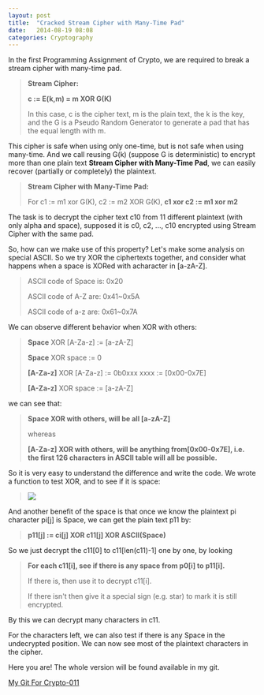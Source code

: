 ```yaml
---
layout: post
title:  "Cracked Stream Cipher with Many-Time Pad"
date:   2014-08-19 08:08
categories: Cryptography
---
```


In the first Programming Assignment of Crypto, we are required to break a stream cipher with many-time pad. 

> **Stream Cipher:**
> 
> **c := E(k,m) = m XOR G(K)**
> 
> In this case, c is the cipher text, m is the plain text, the k is the key, and the G is a Pseudo Random Generator to generate a pad that has the equal length with m.

This cipher is safe when using only one-time, but is not safe when using many-time. And we call reusing G(k) (suppose G is deterministic) to encrypt more than one plain text **Stream Cipher with Many-Time Pad**, we can easily recover (partially or completely) the plaintext.

> **Stream Cipher with Many-Time Pad:**
> 
> For c1 := m1 xor G(K), c2 := m2 XOR G(K), **c1 xor c2 := m1 xor m2**

The task is to decrypt the cipher text c10 from 11 different plaintext (with only alpha and space), supposed it is c0, c2, ..., c10 encrypted using Stream Cipher with the same pad. 

So, how can we make use of this property? Let&#39;s make some analysis on special ASCII. So we try XOR the ciphertexts together, and consider what happens when a space is XORed with acharacter in [a-zA-Z]. 

> ASCII code of Space is: 0x20
> 
> ASCII code of A-Z are: 0x41~0x5A
> 
> ASCII code of a-z are: 0x61~0x7A

We can observe different behavior when XOR with others:

> **Space** XOR [A-Za-z] := [a-zA-Z]
> 
> **Space** XOR space := 0
> 
> **[A-Za-z]** XOR [A-Za-z] := 0b0xxx xxxx := [0x00-0x7E]
> 
> **[A-Za-z]** XOR space := [a-zA-Z]

we can see that: 

> **Space XOR with others, will be all [a-zA-Z]** 
> 
> whereas 
> 
> **[A-Za-z] XOR with others, will be anything from[0x00-0x7E], i.e. the first 126 characters in ASCII table will all be possible.**

So it is very easy to understand the difference and write the code. We wrote a function to test XOR, and to see if it is space:

> ![](http://imglf0.ph.126.net/sk4S_6VEQQPb4kEP-YEVbA==/6597137936379739104.png)

And another benefit of the space is that once we know the plaintext pi character pi[j] is Space, we can get the plain text p11 by:

> **<strong> p11[j] := ci[j] XOR c11[j] XOR ASCII(Space)</strong>**

So we just decrypt the c11[0] to c11[len(c11)-1] one by one, by looking 

> **For each c11[i], see if there is any space from p0[i] to p11[i].**
> 
> If there is, then use it to decrypt c11[i]. 
> 
> If there isn&#39;t then give it a special sign (e.g. star) to mark it is still encrypted.

By this we can decrypt many characters in c11.

For the characters left, we can also test if there is any Space in the undecrypted position. We can now see most of the plaintext characters in the cipher.

Here you are! The whole version will be found available in my git. 

[My Git For Crypto-011](https://github.com/SeffyVon/Crypto-011)